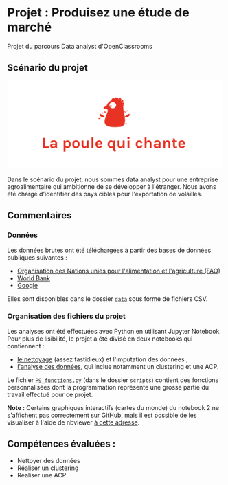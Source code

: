 # Projet : Produisez une étude de marché
Projet du parcours Data analyst d'OpenClassrooms

## Scénario du projet
<img src="imgs/poule.png" width="500"/>

Dans le scénario du projet, nous sommes data analyst pour une entreprise agroalimentaire qui ambitionne de se développer à l'étranger. Nous avons été chargé d'identifier des pays cibles pour l'exportation de volailles.

## Commentaires

### Données
Les données brutes ont été téléchargées à partir des bases de données publiques suivantes :
* [Organisation des Nations unies pour l'alimentation et l'agriculture (FAO)](https://www.fao.org/faostat/fr/#data)
* [World Bank](https://databank.worldbank.org/home)
* [Google](https://developers.google.com/public-data/docs/canonical/countries_csv)

Elles sont disponibles dans le dossier [`data`](https://github.com/vincent71219291/oc_market_study/tree/main/data) sous forme de fichiers CSV.


### Organisation des fichiers du projet
Les analyses ont été effectuées avec Python en utilisant Jupyter Notebook. Pour plus de lisibilité, le projet a été divisé en deux notebooks qui contiennent :
* [le nettoyage](https://github.com/vincent71219291/oc_market_study/blob/main/oc_market_study_notebook_01.ipynb) (assez fastidieux) et l'imputation des données ;
* [l'analyse des données](https://github.com/vincent71219291/oc_market_study/blob/main/oc_market_study_notebook_02.ipynb), qui inclue notamment un clustering et une ACP.

Le fichier [`P9_functions.py`](https://github.com/vincent71219291/oc_market_study/blob/main/scripts/P9_functions.py) (dans le dossier `scripts`) contient des fonctions personnalisées dont la programmation représente une grosse partie du travail effectué pour ce projet.

<b>Note :</b> Certains graphiques interactifs (cartes du monde) du notebook 2 ne s'affichent pas correctement sur GitHub, mais il est possible de les visualiser à l'aide de nbviewer [à cette adresse](https://nbviewer.org/github/vincent71219291/oc_market_study/blob/main/oc_market_study_notebook_02.ipynb).

## Compétences évaluées :
* Nettoyer des données
* Réaliser un clustering
* Réaliser une ACP